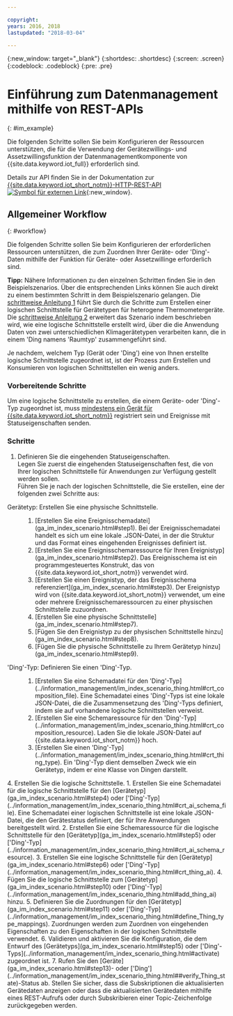 ```yaml
---

copyright:
years: 2016, 2018
lastupdated: "2018-03-04"

---
```


{:new_window: target="\_blank"}
{:shortdesc: .shortdesc}
{:screen: .screen}
{:codeblock: .codeblock}
{:pre: .pre}

# Einführung zum Datenmanagement mithilfe von REST-APIs
{: #im_example}

Die folgenden Schritte sollen Sie beim Konfigurieren der Ressourcen unterstützen, die für die Verwendung der Gerätezwillings- und Assetzwillingsfunktion der Datenmanagementkomponente von {{site.data.keyword.iot_full}} erforderlich sind.

Details zur API finden Sie in der Dokumentation zur [{{site.data.keyword.iot_short_notm}}-HTTP-REST-API ![Symbol für externen Link](../../../icons/launch-glyph.svg "Symbol für externen Link")](https://docs.internetofthings.ibmcloud.com/apis/swagger/v0002/state-mgmt.html){:new_window}.


## Allgemeiner Workflow
{: #workflow}

Die folgenden Schritte sollen Sie beim Konfigurieren der erforderlichen Ressourcen unterstützen, die zum Zuordnen Ihrer Geräte- oder 'Ding'-Daten mithilfe der Funktion für Geräte- oder Assetzwillinge erforderlich sind.

**Tipp:** Nähere Informationen zu den einzelnen Schritten finden Sie in den Beispielszenarios. Über die entsprechenden Links können Sie auch direkt zu einem bestimmten Schritt in dem Beispielszenario gelangen. Die [schrittweise Anleitung 1](ga_im_index_scenario.html#scenario) führt Sie durch die Schritte zum Erstellen einer logischen Schnittstelle für Gerätetypen für heterogene Thermometergeräte. Die [schrittweise Anleitung 2](../information_management/im_index_scenario_thing.html#scenario) erweitert das Szenario indem beschrieben wird, wie eine logische Schnittstelle erstellt wird, über die die Anwendung Daten von zwei unterschiedlichen Klimagerätetypen verarbeiten kann, die in einem 'Ding namens 'Raumtyp' zusammengeführt sind.

Je nachdem, welchem Typ (Gerät oder 'Ding') eine von Ihnen erstellte logische Schnittstelle zugeordnet ist, ist der Prozess zum Erstellen und Konsumieren von logischen Schnittstellen ein wenig anders.

### Vorbereitende Schritte
Um eine logische Schnittstelle zu erstellen, die einem Geräte- oder 'Ding'-Typ zugeordnet ist, muss [mindestens ein Gerät für {{site.data.keyword.iot_short_notm}}](ga_im_index_scenario.html#step14) registriert sein und Ereignisse mit Statuseigenschaften senden.  


### Schritte

1. 	Definieren Sie die eingehenden Statuseigenschaften.  
Legen Sie zuerst die eingehenden Statuseigenschaften fest, die von Ihrer logischen Schnittstelle für Anwendungen zur Verfügung gestellt werden sollen.  
Führen Sie je nach der logischen Schnittstelle, die Sie erstellen, eine der folgenden zwei Schritte aus:
<dl>
<dt>Gerätetyp: Erstellen Sie eine physische Schnittstelle.</dt>
<dd>
<ol>
<li>[Erstellen Sie eine Ereignisschemadatei](ga_im_index_scenario.html#step1). Bei der Ereignisschemadatei handelt es sich um eine lokale .JSON-Datei, in der die Struktur und das Format eines eingehenden Ereignisses definiert ist.
<li>[Erstellen Sie eine Ereignisschemaressource für Ihren Ereignistyp](ga_im_index_scenario.html#step2). Das Ereignisschema ist ein programmgesteuertes Konstrukt, das von {{site.data.keyword.iot_short_notm}} verwendet wird.
<li>[Erstellen Sie einen Ereignistyp, der das Ereignisschema referenziert](ga_im_index_scenario.html#step3). Der Ereignistyp wird von {{site.data.keyword.iot_short_notm}} verwendet, um eine oder mehrere Ereignisschemaressourcen zu einer physischen Schnittstelle zuzuordnen.
<li>[Erstellen Sie eine physische Schnittstelle](ga_im_index_scenario.html#step7).
<li>[Fügen Sie den Ereignistyp zu der physischen Schnittstelle hinzu](ga_im_index_scenario.html#step8).
<li>[Fügen Sie die physische Schnittstelle zu Ihrem Gerätetyp hinzu](ga_im_index_scenario.html#step9).
</ol>
</dd>
<dt>'Ding'-Typ: Definieren Sie einen 'Ding'-Typ.</dt>
<dd>
<ol>
<li>[Erstellen Sie eine Schemadatei für den 'Ding'-Typ](../information_management/im_index_scenario_thing.html#crt_composition_file).  
Eine Schemadatei eines 'Ding'-Typs ist eine lokale JSON-Datei, die die Zusammensetzung des 'Ding'-Typs definiert, indem sie auf vorhandene logische Schnittstellen verweist.
<li>[Erstellen Sie eine Schemaressource für den 'Ding'-Typ](../information_management/im_index_scenario_thing.html#crt_composition_resource).  
Laden Sie die lokale JSON-Datei auf {{site.data.keyword.iot_short_notm}} hoch.
<li>[Erstellen Sie einen 'Ding'-Typ](../information_management/im_index_scenario_thing.html#crt_thing_type). Ein 'Ding'-Typ dient demselben Zweck wie ein Gerätetyp, indem er eine Klasse von Dingen darstellt.
</ol>
</dd>
</dl>
4. 	Erstellen Sie die logische Schnittstelle.
 1. 	Erstellen Sie eine Schemadatei für die logische Schnittstelle für den [Gerätetyp](ga_im_index_scenario.html#step4) oder ['Ding'-Typ](../information_management/im_index_scenario_thing.html#crt_ai_schema_file).  
Eine Schemadatei einer logischen Schnittstelle ist eine lokale JSON-Datei, die den Gerätestatus definiert, der für Ihre Anwendungen bereitgestellt wird.
 2. 	Erstellen Sie eine Schemaressource für die logische Schnittstelle für den [Gerätetyp](ga_im_index_scenario.html#step5) oder ['Ding'-Typ](../information_management/im_index_scenario_thing.html#crt_ai_schema_resource).
 3.	Erstellen Sie eine logische Schnittstelle für den [Gerätetyp](ga_im_index_scenario.html#step6) oder ['Ding'-Typ](../information_management/im_index_scenario_thing.html#crt_thing_ai).
 4.	Fügen Sie die logische Schnittstelle zum [Gerätetyp](ga_im_index_scenario.html#step10) oder ['Ding'-Typ](../information_management/im_index_scenario_thing.html#add_thing_ai) hinzu.
5. 	Definieren Sie die Zuordnungen für den [Gerätetyp](ga_im_index_scenario.html#step11) oder ['Ding'-Typ](../information_management/im_index_scenario_thing.html#define_Thing_type_mappings).   
Zuordnungen werden zum Zuordnen von eingehenden Eigenschaften zu den Eigenschaften in der logischen Schnittstelle verwendet.  
6. 	Validieren und aktivieren Sie die Konfiguration, die dem Entwurf des [Gerätetyps](ga_im_index_scenario.html#step15) oder ['Ding'-Typs](../information_management/im_index_scenario_thing.html#activate) zugeordnet ist.
7. 	Rufen Sie den [Geräte](ga_im_index_scenario.html#step13)- oder ['Ding'](../information_management/im_index_scenario_thing.html##verify_Thing_state)-Status ab.  
Stellen Sie sicher, dass die Subskriptionen die aktualisierten Gerätedaten anzeigen oder dass die aktualisierten Gerätedaten mithilfe eines REST-Aufrufs oder durch Subskribieren einer Topic-Zeichenfolge zurückgegeben werden.  



